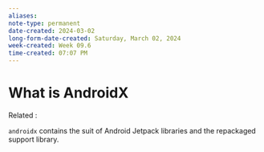 ```yaml
---
aliases:
note-type: permanent
date-created: 2024-03-02
long-form-date-created: Saturday, March 02, 2024
week-created: Week 09.6
time-created: 07:07 PM
---
```


# What is AndroidX

Related :

`androidx` contains the suit of Android Jetpack libraries and the repackaged
support library.
